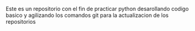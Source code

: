 Este es un repositorio con el fin de practicar python desarollando codigo basico y agilizando los comandos git para la actualizacion de los repositorios